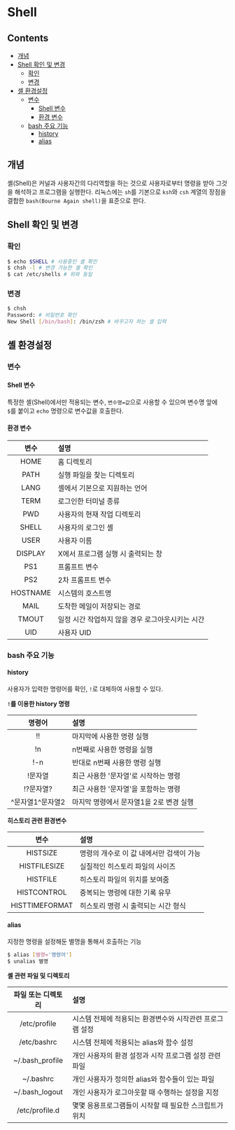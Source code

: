Shell
=====

Contents
--------

-	[개념](#개념)
-	[Shell 확인 및 변경](#shell-확인-및-변경)
	-	[확인](#확인)
	-	[변경](#변경)
-	[셸 환경설정](#셸-환경설정)
	-	[변수](#변수)
		-	[Shell 변수](#shell-변수)
		-	[환경 변수](#환경-변수)
	-	[bash 주요 기능](#bash-주요-기능)
		-	[history](#history)
		-	[alias](#alias)

개념
----

셸(Shell)은 커널과 사용자간의 다리역할을 하는 것으로 사용자로부터 명령을 받아 그것을 해석하고 프로그램을 실행한다. 리눅스에는 `sh`를 기본으로 `ksh`와 `csh` 계열의 장점을 결합한 `bash(Bourne Again shell)`을 표준으로 한다.

Shell 확인 및 변경
------------------

### 확인

```bash
$ echo $SHELL # 사용중인 셸 확인
$ chsh -l # 변경 가능한 셸 확인
$ cat /etc/shells # 위와 동일
```

### 변경

```bash
$ chsh
Password: # 비밀번호 확인
New Shell [/bin/bash]: /bin/zsh # 바꾸고자 하는 셸 입력
```

셸 환경설정
-----------

### 변수

#### Shell 변수

특정한 셸(Shell)에서만 적용되는 변수, `변수명=값`으로 사용할 수 있으며 변수명 앞에 `$`를 붙이고 `echo` 명령으로 변수값을 호출한다.

#### 환경 변수

| 변수     | 설명                                             |
|:--------:|:-------------------------------------------------|
|   HOME   | 홈 디렉토리                                      |
|   PATH   | 실행 파일을 찾는 디렉토리                        |
|   LANG   | 셸에서 기본으로 지원하는 언어                    |
|   TERM   | 로그인한 터미널 종류                             |
|   PWD    | 사용자의 현재 작업 디렉토리                      |
|  SHELL   | 사용자의 로그인 셸                               |
|   USER   | 사용자 이름                                      |
| DISPLAY  | X에서 프로그램 실행 시 출력되는 창               |
|   PS1    | 프롬프트 변수                                    |
|   PS2    | 2차 프롬프트 변수                                |
| HOSTNAME | 시스템의 호스트명                                |
|   MAIL   | 도착한 메일이 저장되는 경로                      |
|  TMOUT   | 일정 시간 작업하지 않을 경우 로그아웃시키는 시간 |
|   UID    | 사용자 UID                                       |

### bash 주요 기능

#### history

사용자가 입력한 명령어를 확인, `!`로 대체하여 사용할 수 있다.

**`!`를 이용한 history 명령**

| 명령어             | 설명                                    |
|:------------------:|:----------------------------------------|
|         !!         | 마지막에 사용한 명령 실행               |
|         !n         | n번째로 사용한 명령을 실행              |
|        !-n         | 반대로 n번째 사용한 명령 실행           |
|      !문자열       | 최근 사용한 '문자열'로 시작하는 명령    |
|     !?문자열?      | 최근 사용한 '문자열'을 포함하는 명령    |
| \^문자열1\^문자열2 | 마지막 명령에서 문자열1을 2로 변경 실행 |

**히스토리 관련 환경변수**

| 변수           | 설명                                     |
|:--------------:|:-----------------------------------------|
|    HISTSIZE    | 명령의 개수로 이 값 내에서만 검색이 가능 |
|  HISTFILESIZE  | 실질적인 히스토리 파일의 사이즈          |
|    HISTFILE    | 히스토리 파일의 위치를 보여줌            |
|  HISTCONTROL   | 중복되는 명령에 대한 기록 유무           |
| HISTTIMEFORMAT | 히스토리 명령 시 출력되는 시간 형식      |

#### alias

지정한 명령을 설정해둔 별명을 통해서 호출하는 기능

```bash
$ alias [별명='명령어']
$ unalias 별명
```

**셸 관련 파일 및 디렉토리**

| 파일 또는 디렉토리 | 설명                                                     |
|:------------------:|:---------------------------------------------------------|
|    /etc/profile    | 시스템 전체에 적용되는 환경변수와 시작관련 프로그램 설정 |
|    /etc/bashrc     | 시스템 전체에 적용되는 alias와 함수 설정                 |
|  ~/.bash_profile   | 개인 사용자의 환경 설정과 시작 프로그램 설정 관련 파일   |
|     ~/.bashrc      | 개인 사용자가 정의한 alias와 함수들이 있는 파일          |
|   ~/.bash_logout   | 개인 사용자가 로그아웃할 때 수행하는 설정을 지정         |
|   /etc/profile.d   | 몇몇 응용프로그램들이 시작할 때 필요한 스크립트가 위치   |
